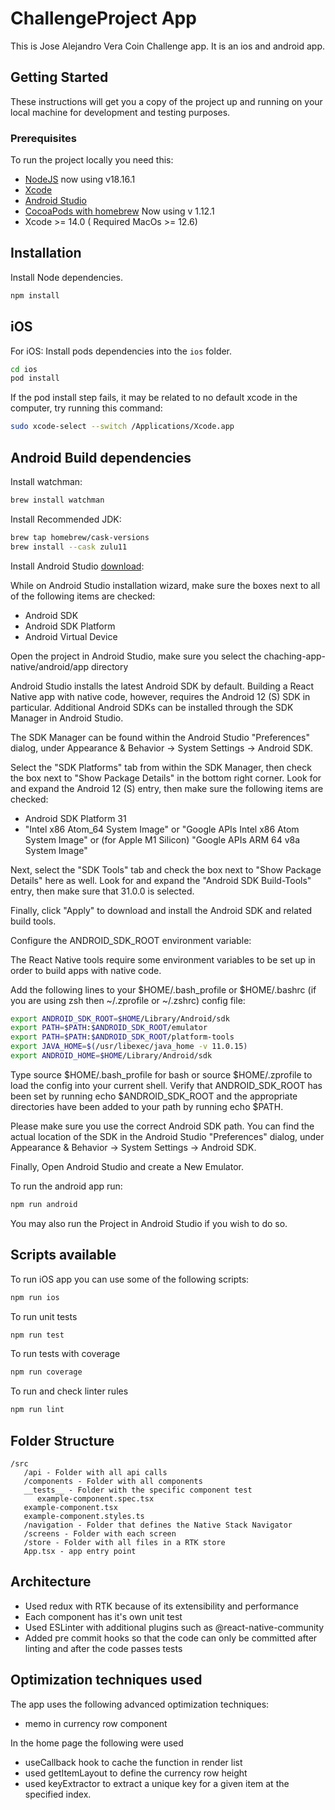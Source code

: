 # ChallengeProject App

This is Jose Alejandro Vera Coin Challenge app. It is an ios and android app.

## Getting Started

These instructions will get you a copy of the project up and running on your local machine for development and testing purposes.

### Prerequisites

To run the project locally you need this:

- [NodeJS](https://nodejs.org/en/) now using v18.16.1
- [Xcode](https://apps.apple.com/us/app/xcode/id497799835?mt=12)
- [Android Studio](https://developer.android.com/studio)
- [CocoaPods with homebrew](https://formulae.brew.sh/formula/cocoapods) Now using v 1.12.1
- Xcode >= 14.0 ( Required MacOs >= 12.6)

## Installation

Install Node dependencies.

```bash
npm install
```

## iOS

For iOS: Install pods dependencies into the `ios` folder.

```bash
cd ios
pod install
```

If the pod install step fails, it may be related to no default xcode in the computer, try running this command:

```bash
sudo xcode-select --switch /Applications/Xcode.app
```

## Android Build dependencies

Install watchman:

```bash
brew install watchman
```

Install Recommended JDK:

```bash
brew tap homebrew/cask-versions
brew install --cask zulu11
```

Install Android Studio [download](https://developer.android.com/studio):

While on Android Studio installation wizard, make sure the boxes next to all of the following items are checked:

- Android SDK
- Android SDK Platform
- Android Virtual Device

Open the project in Android Studio, make sure you select the chaching-app-native/android/app directory

Android Studio installs the latest Android SDK by default. Building a React Native app with native code, however, requires the Android 12 (S) SDK in particular. Additional Android SDKs can be installed through the SDK Manager in Android Studio.

The SDK Manager can be found within the Android Studio "Preferences" dialog, under Appearance & Behavior → System Settings → Android SDK.

Select the "SDK Platforms" tab from within the SDK Manager, then check the box next to "Show Package Details" in the bottom right corner. Look for and expand the Android 12 (S) entry, then make sure the following items are checked:

- Android SDK Platform 31
- "Intel x86 Atom_64 System Image" or "Google APIs Intel x86 Atom System Image" or (for Apple M1 Silicon) "Google APIs ARM 64 v8a System Image"

Next, select the "SDK Tools" tab and check the box next to "Show Package Details" here as well. Look for and expand the "Android SDK Build-Tools" entry, then make sure that 31.0.0 is selected.

Finally, click "Apply" to download and install the Android SDK and related build tools.

Configure the ANDROID_SDK_ROOT environment variable:

The React Native tools require some environment variables to be set up in order to build apps with native code.

Add the following lines to your $HOME/.bash_profile or $HOME/.bashrc (if you are using zsh then ~/.zprofile or ~/.zshrc) config file:

```bash
export ANDROID_SDK_ROOT=$HOME/Library/Android/sdk
export PATH=$PATH:$ANDROID_SDK_ROOT/emulator
export PATH=$PATH:$ANDROID_SDK_ROOT/platform-tools
export JAVA_HOME=$(/usr/libexec/java_home -v 11.0.15)
export ANDROID_HOME=$HOME/Library/Android/sdk
```

Type source $HOME/.bash_profile for bash or source $HOME/.zprofile to load the config into your current shell. Verify that ANDROID_SDK_ROOT has been set by running echo $ANDROID_SDK_ROOT and the appropriate directories have been added to your path by running echo $PATH.

Please make sure you use the correct Android SDK path. You can find the actual location of the SDK in the Android Studio "Preferences" dialog, under Appearance & Behavior → System Settings → Android SDK.

Finally, Open Android Studio and create a New Emulator.

To run the android app run:

```bash
npm run android
```

You may also run the Project in Android Studio if you wish to do so.

## Scripts available

To run iOS app you can use some of the following scripts:

```bash
npm run ios
```

To run unit tests

```bash
npm run test
```

To run tests with coverage

```bash
npm run coverage
```

To run and check linter rules

```bash
npm run lint
```

## Folder Structure

```
/src
   /api - Folder with all api calls
   /components - Folder with all components
   __tests__ - Folder with the specific component test
      example-component.spec.tsx
   example-component.tsx
   example-component.styles.ts
   /navigation - Folder that defines the Native Stack Navigator
   /screens - Folder with each screen
   /store - Folder with all files in a RTK store
   App.tsx - app entry point
```

## Architecture

- Used redux with RTK because of its extensibility and performance
- Each component has it's own unit test
- Used ESLinter with additional plugins such as @react-native-community
- Added pre commit hooks so that the code can only be committed after linting and after the code passes tests

## Optimization techniques used

The app uses the following advanced optimization techniques:

- memo in currency row component

In the home page the following were used

- useCallback hook to cache the function in render list
- used getItemLayout to define the currency row height
- used keyExtractor to extract a unique key for a given item at the specified index.
